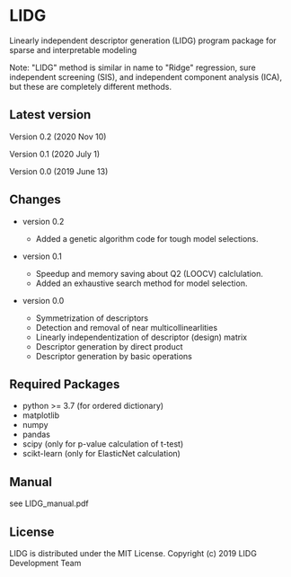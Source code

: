 # LIDG
Linearly independent descriptor generation (LIDG) program package for sparse and interpretable modeling

Note:
"LIDG" method is similar in name to "Ridge" regression, sure independent screening (SIS), and independent component analysis (ICA), but these are completely different methods.

## Latest version
Version 0.2 (2020 Nov 10)

Version 0.1 (2020 July 1)

Version 0.0 (2019 June 13)

## Changes
* version 0.2
    - Added a genetic algorithm code for tough model selections.
    
* version 0.1
    - Speedup and memory saving about Q2 (LOOCV) calclulation.
    - Added an exhaustive search method for model selection.

* version 0.0
    - Symmetrization of descriptors
    - Detection and removal of near multicollinearlities 
    - Linearly independentization of descriptor (design) matrix
    - Descriptor generation by direct product 
    - Descriptor generation by basic operations

## Required Packages
- python >= 3.7 (for ordered dictionary)
- matplotlib
- numpy
- pandas
- scipy (only for p-value calculation of t-test)
- scikt-learn (only for ElasticNet calculation)

## Manual
see LIDG_manual.pdf

## License
LIDG is distributed under the MIT License.
Copyright (c) 2019 LIDG Development Team
